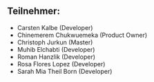 ## Teilnehmer:

- Carsten Kalbe (Developer)
- Chinemerem Chukwuemeka (Product Owner)
- Christoph Jurkun (Master)
- Muhib Elchabti (Developer)
- Roman Hanzlik (Developer)
- Rosa Flores Lopez (Developer)
- Sarah Mia Theil Born (Developer)